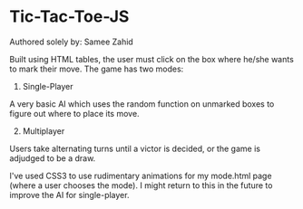 Tic-Tac-Toe-JS
==============

Authored solely by: Samee Zahid

Built using HTML tables, the user must click on the box where he/she wants to mark their move.
The game has two modes:

1) Single-Player

A very basic AI which uses the random function on unmarked boxes to figure out where to place its move.

2) Multiplayer

Users take alternating turns until a victor is decided, or the game is adjudged to be a draw.

I've used CSS3 to use rudimentary animations for my mode.html page (where a user chooses the mode). I might return to this in the future to improve the AI for single-player.
